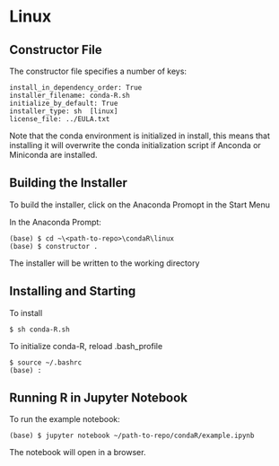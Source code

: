 # Linux

## Constructor File

The constructor file specifies a number of keys:

```
install_in_dependency_order: True 
installer_filename: conda-R.sh 
initialize_by_default: True 
installer_type: sh  [linux] 
license_file: ../EULA.txt
```
Note that the conda environment is initialized in install, this means that installing it will overwrite the conda initialization script if Anconda or Miniconda are installed.

## Building the Installer
To build the installer, click on the Anaconda Promopt in the Start Menu

In the Anaconda Prompt:
```
(base) $ cd ~\<path-to-repo>\condaR\linux
(base) $ constructor .
```
The installer will be written to the working directory
## Installing and Starting

To install
```
$ sh conda-R.sh
```
To initialize conda-R, reload .bash_profile
```
$ source ~/.bashrc
(base) :
```
## Running R in Jupyter Notebook
To run the example notebook:
```
(base) $ jupyter notebook ~/path-to-repo/condaR/example.ipynb
```
The notebook will open in a browser.


